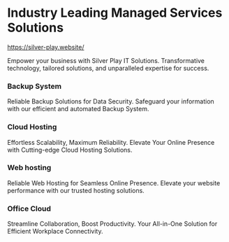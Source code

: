 # Industry Leading Managed Services Solutions
https://silver-play.website/

Empower your business with Silver Play IT Solutions. Transformative technology, tailored solutions, and unparalleled expertise for success. 


### Backup System
Reliable Backup Solutions for Data Security. Safeguard your information with our efficient and automated Backup System.

### Cloud Hosting
Effortless Scalability, Maximum Reliability. Elevate Your Online Presence with Cutting-edge Cloud Hosting Solutions.

### Web hosting
Reliable Web Hosting for Seamless Online Presence. Elevate your website performance with our trusted hosting solutions.

### Office Cloud
Streamline Collaboration, Boost Productivity. Your All-in-One Solution for Efficient Workplace Connectivity.
